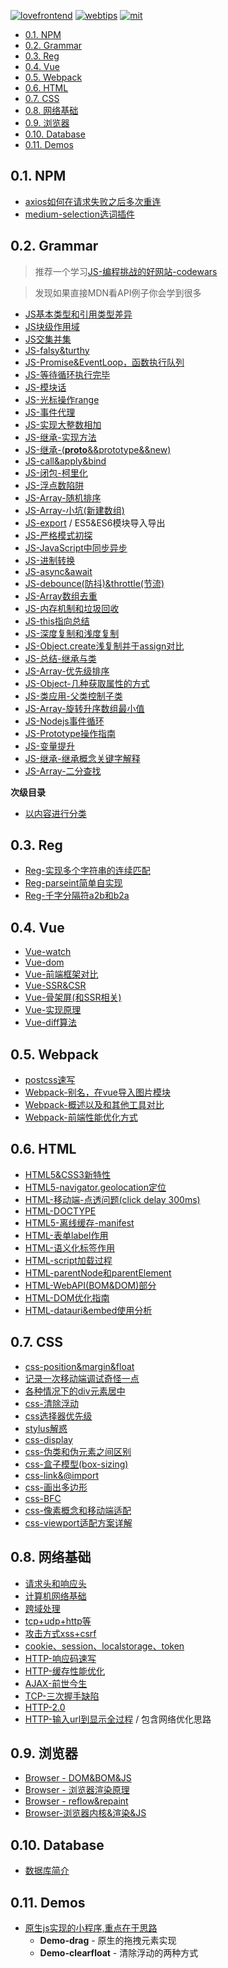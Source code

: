 [![lovefrontend](https://img.shields.io/badge/LOVE-FRONTEND-red.svg?style=for-the-badge)](https://github.com/JiangWeixian/JS-Tips) [![webtips](https://img.shields.io/badge/TIPS-WEB-blue.svg?style=for-the-badge)](https://github.com/JiangWeixian/JS-Tips) [![mit](https://img.shields.io/badge/LICENSE-MIT-blue.svg?style=for-the-badge)](https://github.com/JiangWeixian/JS-Tips)

<!-- TOC -->

- [0.1. NPM](#01-npm)
- [0.2. Grammar](#02-grammar)
- [0.3. Reg](#03-reg)
- [0.4. Vue](#04-vue)
- [0.5. Webpack](#05-webpack)
- [0.6. HTML](#06-html)
- [0.7. CSS](#07-css)
- [0.8. 网络基础](#08-网络基础)
- [0.9. 浏览器](#09-浏览器)
- [0.10. Database](#010-database)
- [0.11. Demos](#011-demos)

<!-- /TOC -->

## 0.1. NPM

* [axios如何在请求失败之后多次重连](https://github.com/JiangWeixian/JS-Tips/blob/master/NPM/axioRetry.js)
* [medium-selection选词插件](https://github.com/JiangWeixian/JS-Tips/blob/master/NPM/selection.md)

## 0.2. Grammar

> 推荐一个学习[JS-编程挑战的好网站-codewars](https://www.codewars.com)

> 发现如果直接MDN看API例子你会学到很多

* [JS基本类型和引用类型差异](https://github.com/JiangWeixian/JS-Tips/blob/master/Grammar/JS%E5%9F%BA%E6%9C%AC%E7%B1%BB%E5%9E%8B%E5%92%8C%E5%BC%95%E7%94%A8%E7%B1%BB%E5%9E%8B%E5%B7%AE%E5%BC%82.md)
* [JS块级作用域](https://github.com/JiangWeixian/JS-Tips/blob/master/Grammar/JS%E5%9D%97%E7%BA%A7%E4%BD%9C%E7%94%A8%E5%9F%9F.md)
* [JS交集并集](https://github.com/JiangWeixian/JS-Tips/blob/master/Grammar/JS%E4%BA%A4%E9%9B%86%E5%B9%B6%E9%9B%86%E7%AD%89.md)
* [JS-falsy&turthy](https://github.com/JiangWeixian/JS-Tips/blob/master/Grammar/JS-falsy%26turthy.md)
* [JS-Promise&EventLoop，函数执行队列](https://github.com/JiangWeixian/JS-Tips/blob/master/Grammar/JS-Promise%26EventLoop%E5%87%BD%E6%95%B0%E6%89%A7%E8%A1%8C%E9%98%9F%E5%88%97.md)
* [JS-等待循环执行完毕](https://github.com/JiangWeixian/JS-Tips/blob/master/Grammar/JS-%E7%AD%89%E5%BE%85%E5%BE%AA%E7%8E%AF%E6%89%A7%E8%A1%8C%E5%AE%8C%E6%AF%95.md)
* [JS-模块话](https://github.com/JiangWeixian/JS-Tips/blob/master/Grammar/JS%20-%20%E6%A8%A1%E5%9D%97%E8%AF%9D.md)
* [JS-光标操作range](https://github.com/JiangWeixian/JS-Tips/blob/master/Grammar/JS-%E5%85%89%E6%A0%87%E6%93%8D%E4%BD%9Crange.md)
* [JS-事件代理](https://github.com/JiangWeixian/JS-Tips/blob/master/Grammar/JS-%E4%BA%8B%E4%BB%B6%E4%BB%A3%E7%90%86.md)
* [JS-实现大整数相加](https://github.com/JiangWeixian/JS-Tips/blob/master/Grammar/JS-%E5%AE%9E%E7%8E%B0%E5%A4%A7%E6%95%B4%E6%95%B0%E7%9B%B8%E5%8A%A0.md)
* [JS-继承-实现方法](https://github.com/JiangWeixian/JS-Tips/blob/master/Grammar/JS-%E7%BB%A7%E6%89%BF.md)
* [JS-继承-(__proto__&&prototype&&new)](https://github.com/JiangWeixian/JS-Tips/blob/master/Grammar/JS-__proto__%26%26prototype%26%26new.md)
* [JS-call&apply&bind](https://github.com/JiangWeixian/JS-Tips/blob/master/Grammar/JS-call%26apply%26%E4%B8%8A%E4%B8%8B%E6%96%87%E7%8E%AF%E5%A2%83.md)
* [JS-闭包-柯里化](https://github.com/JiangWeixian/JS-Tips/blob/master/Grammar/JS-%E9%97%AD%E5%8C%85-%E6%9F%AF%E9%87%8C%E5%8C%96.md)
* [JS-浮点数陷阱](https://github.com/JiangWeixian/JS-Tips/blob/master/Grammar/JS-%E6%B5%AE%E7%82%B9%E6%95%B0%E9%99%B7%E9%98%B1.md)
* [JS-Array-随机排序](https://github.com/JiangWeixian/JS-Tips/blob/master/Grammar/JS-Array-%E9%9A%8F%E6%9C%BA%E6%8E%92%E5%BA%8F.md)
* [JS-Array-小坑(新建数组)](https://github.com/JiangWeixian/JS-Tips/blob/master/Grammar/JS-Array-%E5%B0%8F%E5%9D%91.md)
* [JS-export](https://github.com/JiangWeixian/JS-Tips/blob/master/Grammar/JS-export.md) / ES5&ES6模块导入导出
* [JS-严格模式初探](https://github.com/JiangWeixian/JS-Tips/blob/master/Grammar/JS-%E4%B8%A5%E6%A0%BC%E6%A8%A1%E5%BC%8F.md)
* [JS-JavaScript中同步异步](https://github.com/JiangWeixian/JS-Tips/blob/master/Grammar/JS-%E5%90%8C%E6%AD%A5%E5%BC%82%E6%AD%A5.md)
* [JS-进制转换](https://github.com/JiangWeixian/JS-Tips/blob/master/Grammar/JS-%E8%BF%9B%E5%88%B6%E8%BD%AC%E6%8D%A2.md)
* [JS-async&await](https://github.com/JiangWeixian/JS-Tips/blob/master/Grammar/JS-async%26await.md)
* [JS-debounce(防抖)&throttle(节流)](https://github.com/JiangWeixian/JS-Tips/blob/master/Grammar/JS-debounce%26throttle.md)
* [JS-Array数组去重](https://github.com/JiangWeixian/JS-Tips/blob/master/Grammar/JS-Array-%E5%8E%BB%E9%87%8D%E5%A4%8D.md)
* [JS-内存机制和垃圾回收](https://github.com/JiangWeixian/JS-Tips/blob/master/Grammar/JS-%E5%86%85%E5%AD%98%E6%9C%BA%E5%88%B6%E5%92%8C%E5%9E%83%E5%9C%BE%E5%9B%9E%E6%94%B6.md)
* [JS-this指向总结](https://github.com/JiangWeixian/JS-Tips/blob/master/Grammar/JS-this%E6%8C%87%E5%90%91%E6%80%BB%E7%BB%93.md)
* [JS-深度复制和浅度复制](https://github.com/JiangWeixian/JS-Tips/blob/master/Grammar/JS-%E5%AE%9E%E7%8E%B0%E6%B7%B1%E5%BA%A6%E5%A4%8D%E5%88%B6.md)
* [JS-Object.create浅复制并于assign对比](https://github.com/JiangWeixian/JS-Tips/blob/master/Grammar/JS-%E6%B5%85%E5%B1%82%E8%B5%8B%E5%80%BC%E4%B9%8BObject.create.md)
* [JS-总结-继承与类](https://github.com/JiangWeixian/JS-Tips/blob/master/Grammar/JS-%E7%BB%A7%E6%89%BF%E4%BB%A5%E5%8F%8A%E7%B1%BB-%E6%9C%80%E4%BD%B3%E5%AE%9E%E8%B7%B5%E8%A7%A3%E6%9E%90.md)
* [JS-Array-优先级排序](https://github.com/JiangWeixian/JS-Tips/blob/master/Grammar/JS-Array-%E4%BC%98%E5%85%88%E7%BA%A7%E6%8E%92%E5%BA%8F.md)
* [JS-Object-几种获取属性的方式](https://github.com/JiangWeixian/JS-Tips/blob/master/Grammar/JS-%E5%87%A0%E7%A7%8D%E8%8E%B7%E5%8F%96%E5%B1%9E%E6%80%A7%E6%96%B9%E6%B3%95.md)
* [JS-类应用-父类控制子类](https://github.com/JiangWeixian/JS-Tips/blob/master/Grammar/JS-%E7%B1%BB%E5%BA%94%E7%94%A8-%E7%88%B6%E7%B1%BB%E6%8E%A7%E5%88%B6%E5%AD%90%E7%B1%BB.md)
* [JS-Array-旋转升序数组最小值](https://github.com/JiangWeixian/JS-Tips/blob/master/Grammar/JS/JS-Array-%E6%89%BE%E5%88%B0%E6%9C%80%E5%B0%8F.js)
* [JS-Nodejs事件循环](https://github.com/JiangWeixian/JS-Tips/blob/master/Grammar/JS-Node%E7%9A%84Eventloop.md)
* [JS-Prototype操作指南](https://github.com/JiangWeixian/JS-Tips/blob/master/Grammar/JS-prototype%E6%93%8D%E4%BD%9C%E6%8C%87%E5%8D%97.md)
* [JS-变量提升](https://github.com/JiangWeixian/JS-Tips/blob/master/Grammar/JS-%E5%8F%98%E9%87%8F%E6%8F%90%E5%8D%87.md)
* [JS-继承-继承概念关键字解释](https://github.com/JiangWeixian/JS-Tips/blob/master/Grammar/JS-%E7%BB%A7%E6%89%BF-%E5%85%B3%E9%94%AE%E5%AD%97%E8%A7%A3%E6%9E%90.md)
* [JS-Array-二分查找](https://github.com/JiangWeixian/JS-Tips/blob/master/Grammar/JS-Array-%E4%BA%8C%E5%88%86%E6%9F%A5%E6%89%BE.md)

**次级目录**

* [以内容进行分类](https://github.com/JiangWeixian/JS-Tips/blob/master/%E7%9B%AE%E5%BD%95/JS-%E5%86%85%E5%AE%B9%E5%88%86%E7%B1%BB.md)

## 0.3. Reg

* [Reg-实现多个字符串的连续匹配](https://github.com/JiangWeixian/JS-Tips/blob/master/Reg/Reg-%E6%AD%A3%E5%88%99%E5%8C%B9%E9%85%8D%E5%A4%9A%E4%B8%AA%E8%BF%9E%E7%BB%AD%E5%AD%97%E7%AC%A6%E4%B8%B2.md)
* [Reg-parseint简单自实现](https://github.com/JiangWeixian/JS-Tips/blob/master/Reg/Reg-%E5%8C%B9%E9%85%8D%E8%A7%84%E5%88%99.md)
* [Reg-千字分隔符a2b和b2a](https://github.com/JiangWeixian/JS-Tips/blob/master/Reg/JS/reg-thoud.js)

## 0.4. Vue

* [Vue-watch](https://github.com/JiangWeixian/JS-Tips/blob/master/Vue/Vue-watch.md)
* [Vue-dom](https://github.com/JiangWeixian/JS-Tips/blob/master/Vue/Vue-dom.md)
* [Vue-前端框架对比](https://github.com/JiangWeixian/JS-Tips/blob/master/Vue/Vue-%E5%89%8D%E7%AB%AF%E6%A1%86%E6%9E%B6%E5%AF%B9%E6%AF%94.md)
* [Vue-SSR&CSR](https://github.com/JiangWeixian/JS-Tips/blob/master/Vue/Vue-%E6%9C%8D%E5%8A%A1%E7%AB%AF%E6%B8%B2%E6%9F%93SSR%26%E5%AE%A2%E6%88%B7%E7%AB%AF%E6%B8%B2%E6%9F%93CSR.md)
* [Vue-骨架屏(和SSR相关)](https://github.com/JiangWeixian/JS-Tips/blob/master/Vue/Vue-%E9%AA%A8%E6%9E%B6%E5%B1%8F.md)
* [Vue-实现原理](https://github.com/JiangWeixian/JS-Tips/blob/master/Vue/Vue-%E5%AE%9E%E7%8E%B0%E5%8E%9F%E7%90%86.md)
* [Vue-diff算法](https://github.com/JiangWeixian/JS-Tips/blob/master/Vue/Vue-diff%E7%AE%97%E6%B3%95.md)

## 0.5. Webpack

* [postcss速写](https://github.com/JiangWeixian/JS-Tips/blob/master/Webpack/postcss.md)
* [Webpack-别名，在vue导入图片模块](https://github.com/JiangWeixian/JS-Tips/blob/master/Webpack/webpack-import%E5%88%AB%E5%90%8D%E9%97%AE%E9%A2%98.md)
* [Webpack-概述以及和其他工具对比](https://github.com/JiangWeixian/JS-Tips/blob/master/Webpack/webpack-%E6%A6%82%E8%BF%B0%E4%BB%A5%E5%8F%8A%E5%92%8C%E5%85%B6%E4%BB%96%E6%9E%84%E5%BB%BA%E5%B7%A5%E5%85%B7.md)
* [Webpack-前端性能优化方式](https://github.com/JiangWeixian/JS-Tips/blob/master/Webpack/webpack-%E5%89%8D%E7%AB%AF%E6%80%A7%E8%83%BD%E4%BC%98%E5%8C%96.md)

## 0.6. HTML

* [HTML5&CSS3新特性](https://github.com/JiangWeixian/JS-Tips/blob/master/HTML/html%26css%E6%96%B0%E7%89%B9%E6%80%A7.md)
* [HTML5-navigator.geolocation定位](https://github.com/JiangWeixian/JS-Tips/blob/master/HTML/HTML5-%E5%AE%9A%E4%BD%8D.md)
* [HTML-移动端-点透问题(click delay 300ms)](https://github.com/JiangWeixian/JS-Tips/blob/master/HTML/HTML-%E7%A7%BB%E5%8A%A8%E7%AB%AF-%E7%82%B9%E9%80%8F%E9%97%AE%E9%A2%98.md)
* [HTML-DOCTYPE](https://github.com/JiangWeixian/JS-Tips/blob/master/HTML/HTML-DOCTYPE.md)
* [HTML5-离线缓存-manifest](https://github.com/JiangWeixian/JS-Tips/blob/master/HTML/HTML5-%E7%A6%BB%E7%BA%BF%E5%AD%98%E5%82%A8-manifest.md)
* [HTML-表单label作用](https://github.com/JiangWeixian/JS-Tips/blob/master/HTML/HTML-%E8%A1%A8%E5%8D%95%E7%9B%B8%E5%85%B3.md)
* [HTML-语义化标签作用](https://github.com/JiangWeixian/JS-Tips/blob/master/HTML/HTML-%E8%AF%AD%E4%B9%89%E5%8C%96%E6%A0%87%E7%AD%BE%E4%BD%9C%E7%94%A8.md)
* [HTML-script加载过程](https://github.com/JiangWeixian/JS-Tips/blob/master/HTML/HTML-script%E6%A0%87%E7%AD%BE%E5%8A%A0%E8%BD%BD%E4%BA%8B%E4%BB%B6.md)
* [HTML-parentNode和parentElement](https://github.com/JiangWeixian/JS-Tips/blob/master/HTML/HTML-DOM-parentNode%E5%92%8CparentElement.md)
* [HTML-WebAPI(BOM&DOM)部分](https://github.com/JiangWeixian/JS-Tips/blob/master/HTML/HTML-WebAPI(DOM%26BOM)%E9%80%9F%E5%86%99.md)
* [HTML-DOM优化指南](https://github.com/JiangWeixian/JS-Tips/blob/master/HTML/HTML-DOM%E4%BC%98%E5%8C%96%E6%8C%87%E5%8D%97.md)
* [HTML-datauri&embed使用分析](https://github.com/JiangWeixian/JS-Tips/blob/master/HTML/HTML-datauri.md)

## 0.7. CSS

* [css-position&margin&float](https://github.com/JiangWeixian/JS-Tips/blob/master/CSS/css-position%26margin%26float.md)
* [记录一次移动端调试奇怪一点](https://github.com/JiangWeixian/JS-Tips/blob/master/CSS/%E7%A7%BB%E5%8A%A8%E7%AB%AF.md)
* [各种情况下的div元素居中](https://github.com/JiangWeixian/JS-Tips/blob/master/CSS/%E5%90%84%E7%A7%8D%E6%83%85%E5%86%B5%E4%B8%8B%E7%9A%84%E5%85%83%E7%B4%A0%E5%B1%85%E4%B8%AD.md)
* [css-清除浮动](https://github.com/JiangWeixian/JS-Tips/blob/master/CSS/css-%E6%B8%85%E9%99%A4%E6%B5%AE%E5%8A%A8.md)
* [css选择器优先级](https://github.com/JiangWeixian/JS-Tips/blob/master/CSS/css%E9%80%89%E6%8B%A9%E5%99%A8%E4%BC%98%E5%85%88%E7%BA%A7.md)
* [stylus解惑](https://github.com/JiangWeixian/JS-Tips/blob/master/CSS/stylus%E8%A7%A3%E6%83%91.md)
* [css-display](https://github.com/JiangWeixian/JS-Tips/blob/master/CSS/css-display.md)
* [css-伪类和伪元素之间区别](https://github.com/JiangWeixian/JS-Tips/blob/master/CSS/css-%E4%BC%AA%E7%B1%BB%E5%92%8C%E4%BC%AA%E5%85%83%E7%B4%A0%E5%8C%BA%E5%88%AB.md)
* [css-盒子模型(box-sizing)](https://github.com/JiangWeixian/JS-Tips/blob/master/CSS/css-boxsizing%E7%9B%92%E5%AD%90%E6%A8%A1%E5%9E%8B.md)
* [css-link&@import](https://github.com/JiangWeixian/JS-Tips/blob/master/CSS/css-link%26%40import.md)
* [css-画出多边形](https://github.com/JiangWeixian/JS-Tips/blob/master/CSS/css-%E5%A4%9A%E8%BE%B9%E5%BD%A2.md)
* [css-BFC](https://github.com/JiangWeixian/JS-Tips/blob/master/CSS/css-bfc.md)
* [css-像素概念和移动端适配](https://github.com/JiangWeixian/JS-Tips/blob/master/CSS/css-%E7%A7%BB%E5%8A%A8%E7%AB%AF%E5%83%8F%E7%B4%A0%E6%A6%82%E5%BF%B5.md)
* [css-viewport适配方案详解](https://github.com/JiangWeixian/JS-Tips/blob/master/CSS/css-viewport%E9%80%82%E9%85%8D.md)

## 0.8. 网络基础

* [请求头和响应头](https://github.com/JiangWeixian/JS-Tips/blob/master/%E7%BD%91%E7%BB%9C%E5%9F%BA%E7%A1%80/HTTP-request%26response-headers.md)
* [计算机网络基础](https://github.com/JiangWeixian/JS-Tips/blob/master/%E7%BD%91%E7%BB%9C%E5%9F%BA%E7%A1%80/%E8%AE%A1%E7%AE%97%E6%9C%BA%E7%BD%91%E7%BB%9C.md)
* [跨域处理](https://github.com/JiangWeixian/JS-Tips/blob/master/%E7%BD%91%E7%BB%9C%E5%9F%BA%E7%A1%80/%E8%B7%A8%E5%9F%9F%E5%A4%84%E7%90%86.md)
* [tcp+udp+http等](https://github.com/JiangWeixian/JS-Tips/blob/master/%E7%BD%91%E7%BB%9C%E5%9F%BA%E7%A1%80/TCP%2BUDP%2BHTTP%2B%E8%BD%AE%E8%AF%A2%2BWebsocket.md)
* [攻击方式xss+csrf](https://github.com/JiangWeixian/JS-Tips/blob/master/%E7%BD%91%E7%BB%9C%E5%9F%BA%E7%A1%80/xss%2Bcsrf.md)
* [cookie、session、localstorage、token](https://github.com/JiangWeixian/JS-Tips/blob/master/%E7%BD%91%E7%BB%9C%E5%9F%BA%E7%A1%80/cookie%2Bsession%2Blocalstorage%2Btoken.md)
* [HTTP-响应码速写](https://github.com/JiangWeixian/JS-Tips/blob/master/%E7%BD%91%E7%BB%9C%E5%9F%BA%E7%A1%80/HTTP-%E7%8A%B6%E6%80%81%E7%A0%81.md)
* [HTTP-缓存性能优化](https://github.com/JiangWeixian/JS-Tips/blob/master/%E7%BD%91%E7%BB%9C%E5%9F%BA%E7%A1%80/HTTP-%E7%BC%93%E5%AD%98%E6%80%A7%E8%83%BD%E4%BC%98%E5%8C%96.md)
* [AJAX-前世今生](https://github.com/JiangWeixian/JS-Tips/blob/master/%E7%BD%91%E7%BB%9C%E5%9F%BA%E7%A1%80/AJAX-%E5%89%8D%E4%B8%96%E4%BB%8A%E7%94%9F%E8%A7%A3%E6%83%91.md)
* [TCP-三次握手缺陷](https://github.com/JiangWeixian/JS-Tips/blob/master/%E7%BD%91%E7%BB%9C%E5%9F%BA%E7%A1%80/TCP-%E4%B8%89%E6%AC%A1%E6%8F%A1%E6%89%8B%E7%BC%BA%E9%99%B7.md)
* [HTTP-2.0](https://github.com/JiangWeixian/JS-Tips/blob/master/%E7%BD%91%E7%BB%9C%E5%9F%BA%E7%A1%80/HTTP-2.0.md)
* [HTTP-输入url到显示全过程](https://github.com/JiangWeixian/JS-Tips/blob/master/%E7%BD%91%E7%BB%9C%E5%9F%BA%E7%A1%80/HTTP-%E8%BE%93%E5%85%A5url%E5%88%B0%E6%98%BE%E7%A4%BA%E9%A1%B5%E9%9D%A2%E4%BB%A5%E5%8F%8A%E8%AF%B7%E6%B1%82%E4%BC%98%E5%8C%96.md) / 包含网络优化思路

## 0.9. 浏览器

* [Browser - DOM&BOM&JS](https://github.com/JiangWeixian/JS-Tips/blob/master/Broswer/Broswer-DOM%26BOM%26JS.md)
* [Browser - 浏览器渲染原理](https://github.com/JiangWeixian/JS-Tips/blob/master/Broswer/Browser-%E6%B5%8F%E8%A7%88%E5%99%A8%E6%B8%B2%E6%9F%93%E5%8E%9F%E7%90%86.md)
* [Browser - reflow&repaint](https://github.com/JiangWeixian/JS-Tips/blob/master/Broswer/Browser-reflow%26repaint.md)
* [Browser-浏览器内核&渲染&JS](https://github.com/JiangWeixian/JS-Tips/blob/master/Broswer/Browser-%E6%B5%8F%E8%A7%88%E5%99%A8%E5%86%85%E6%A0%B8%26%E6%B8%B2%E6%9F%93%E5%BC%95%E6%93%8E%26JS%E5%BC%95%E6%93%8E.md)

## 0.10. Database

* [数据库简介](https://github.com/JiangWeixian/JS-Tips/blob/master/DataBase/%E6%95%B0%E6%8D%AE%E5%BA%93%E7%AE%80%E4%BB%8B.md)

## 0.11. Demos

* [原生js实现的小程序,重点在于思路](https://github.com/JiangWeixian/JS-Tips/blob/master/Demos/content.md)
    * **Demo-drag** - 原生的拖拽元素实现
    * **Demo-clearfloat** - 清除浮动的两种方式